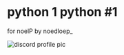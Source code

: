 # python 1 python #1 
for noelP by noedloep_

![discord profile pic](https://user-images.githubusercontent.com/80974924/116072833-e8ba7500-a68f-11eb-9800-16a4850c7cd0.gif)
